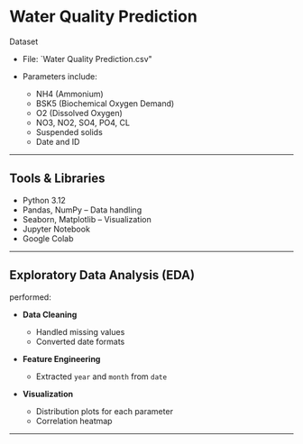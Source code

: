 #  Water Quality Prediction

Dataset

- File: `Water Quality Prediction.csv"

- Parameters include:
  - NH4 (Ammonium)
  - BSK5 (Biochemical Oxygen Demand)
  - O2 (Dissolved Oxygen)
  - NO3, NO2, SO4, PO4, CL
  - Suspended solids
  - Date and ID

---

##  Tools & Libraries

- Python 3.12
- Pandas, NumPy – Data handling
- Seaborn, Matplotlib – Visualization
- Jupyter Notebook
- Google Colab
  

---

##  Exploratory Data Analysis (EDA)

 performed:

- **Data Cleaning**  
  - Handled missing values  
  - Converted date formats  

- **Feature Engineering**  
  - Extracted `year` and `month` from `date`  

- **Visualization**  
  - Distribution plots for each parameter  
  - Correlation heatmap  

---

